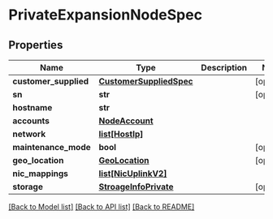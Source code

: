 # PrivateExpansionNodeSpec

## Properties
Name | Type | Description | Notes
------------ | ------------- | ------------- | -------------
**customer_supplied** | [**CustomerSuppliedSpec**](CustomerSuppliedSpec.md) |  | [optional] 
**sn** | **str** |  | [optional] 
**hostname** | **str** |  | 
**accounts** | [**NodeAccount**](NodeAccount.md) |  | 
**network** | [**list[HostIp]**](HostIp.md) |  | 
**maintenance_mode** | **bool** |  | [optional] 
**geo_location** | [**GeoLocation**](GeoLocation.md) |  | [optional] 
**nic_mappings** | [**list[NicUplinkV2]**](NicUplinkV2.md) |  | 
**storage** | [**StroageInfoPrivate**](StroageInfoPrivate.md) |  | [optional] 

[[Back to Model list]](../README.md#documentation-for-models) [[Back to API list]](../README.md#documentation-for-api-endpoints) [[Back to README]](../README.md)

